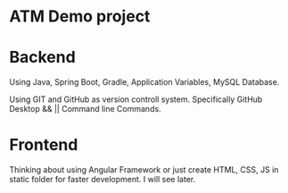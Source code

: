# ATM Demo project

# Backend

Using Java, Spring Boot, Gradle, Application Variables, MySQL Database.

Using GIT and GitHub as version controll system. Specifically GitHub Desktop && || Command line Commands. 

# Frontend

Thinking about using Angular Framework or just create HTML, CSS, JS in static folder for faster development. I will see later. 
